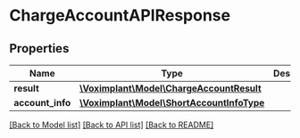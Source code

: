 # ChargeAccountAPIResponse

## Properties
Name | Type | Description | Notes
------------ | ------------- | ------------- | -------------
**result** | [**\Voximplant\Model\ChargeAccountResult**](ChargeAccountResult.md) |  | [optional] 
**account_info** | [**\Voximplant\Model\ShortAccountInfoType**](ShortAccountInfoType.md) |  | [optional] 

[[Back to Model list]](../README.md#documentation-for-models) [[Back to API list]](../README.md#documentation-for-api-endpoints) [[Back to README]](../README.md)


